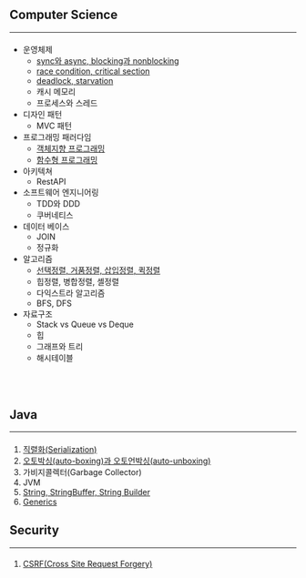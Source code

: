 
## Computer Science
------------
####
- 운영체제
  - [sync와 async, blocking과 nonblocking](https://blog.naver.com/vici2021/222519071281)
  - [race condition, critical section](https://blog.naver.com/vici2021/222526827754)
  - [deadlock, starvation](https://blog.naver.com/vici2021/222519087793)
  - 캐시 메모리
  - 프로세스와 스레드
- 디자인 패턴
  - MVC 패턴
- 프로그래밍 패러다임
  - [객체지향 프로그래밍](https://blog.naver.com/vici2021/222531765071)
  - [함수형 프로그래밍](https://blog.naver.com/vici2021/222507798987)
- 아키텍쳐
  - RestAPI
- 소프트웨어 엔지니어링
  - TDD와 DDD
  - 쿠버네티스
- 데이터 베이스
  - JOIN
  - 정규화
- 알고리즘
  - [선택정렬, 거품정렬, 삽입정렬, 퀵정렬](https://blog.naver.com/vici2021/222529844873)
  - 힙정렬, 병합정렬, 셸정렬
  - 다익스트라 알고리즘
  - BFS, DFS
- 자료구조
  - Stack vs Queue vs Deque
  - 힙
  - 그래프와 트리
  - 해시테이블
 
<br>
<br>


## Java
------------
#### 
1. [직렬화(Serialization)](https://blog.naver.com/vici2021/222515090924)
2. [오토박싱(auto-boxing)과 오토언박싱(auto-unboxing)](https://blog.naver.com/vici2021/222515091416)
3. 가비지콜렉터(Garbage Collector)
4. JVM
5. [String, StringBuffer, String Builder](https://blog.naver.com/vici2021/222513997403)
6. [Generics](https://blog.naver.com/vici2021/222533199059)


## Security
------------
#### 
1. [CSRF(Cross Site Request Forgery)](https://blog.naver.com/vici2021/222530371725)

<br>
<br>
<br>
<br>
<br>
